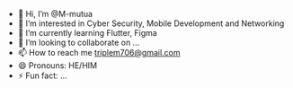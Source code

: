 - 👋 Hi, I’m @M-mutua
- 👀 I’m interested in Cyber Security, Mobile Development and Networking
- 🌱 I’m currently learning Flutter, Figma
- 💞️ I’m looking to collaborate on ...
- 📫 How to reach me triplem706@gmail.com
- 😄 Pronouns: HE/HIM
- ⚡ Fun fact: ...

<!---
M-mutua/M-mutua is a ✨ special ✨ repository because its `README.md` (this file) appears on your GitHub profile.
You can click the Preview link to take a look at your changes.
--->
